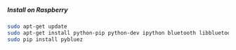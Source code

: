 ##### Install on Raspberry

```bash
sudo apt-get update
sudo apt-get install python-pip python-dev ipython bluetooth libbluetooth-dev
sudo pip install pybluez
```
